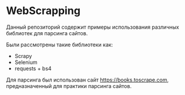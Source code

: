 # WebScrapping
Данный репозиторий содержит примеры использования различных библиотек для парсинга сайтов.

Были рассмотрены такие библиотеки как:
* Scrapy
* Selenium
* requests + bs4

Для парсинга был использован сайт https://books.toscrape.com, предназначенный для практики парсинга сайтов.
